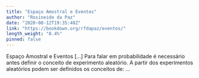 ```yaml
---
title: "Espaço Amostral e Eventos"
author: "Rosineide da Paz"
date: "2020-08-12T19:35:48Z"
link: "https://bookdown.org/rfdapaz/eventos/"
length_weight: "8.4%"
pinned: false
---
```


Espaço Amostral e Eventos [...] Para falar em probabilidade é necessário antes definir o conceito de experimento aleatório. A partir dos experimentos aleatórios podem ser definidos os conceitos de:  ...
